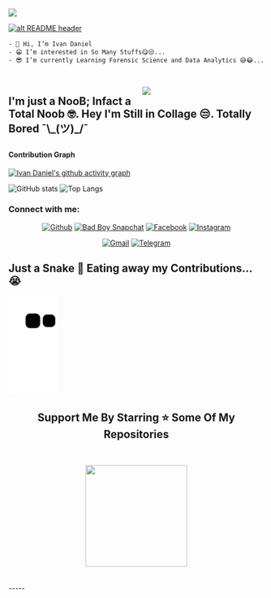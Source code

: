 

   <img align= "center" width= "240" src= "https://i.pinimg.com/originals/9e/a7/2e/9ea72ef078139ced289852e8a4ea0c5c.gif"/>
   
   <a href="https://telegra.ph/file/995d7d30fd3aeab8e2e9d.jpg" target="_blank" rel="download org image">![alt README header](https://telegra.ph/file/995d7d30fd3aeab8e2e9d.jpg?raw=true)</a>
   
   
 ```
- 🤞 Hi, I’m Ivan Daniel
- 😁 I’m interested in So Many Stuffs😋😒...
- 😎 I’m currently Learning Forensic Science and Data Analytics 😅😂...
```
   
 </a> <br> 

<img align= "right" width= "240" src= "https://pa1.narvii.com/6580/8098c6e9207376889eeb0532d9f5a0723c4d73f5_hq.gif"/>

<h2 align="centre">I'm just a NooB;
   Infact a Total Noob 🤓.
   Hey I'm Still in Collage 😒.
   Totally Bored ¯\_(ツ)_/¯<h2>
   
   #### Contribution Graph
[![Ivan Daniel's github activity graph](https://activity-graph.herokuapp.com/graph?username=Doctoxer&theme=react-dark)](https://github.com/doctoxer/github-readme-activity-graph)


 
![GitHub stats](https://github-readme-stats.vercel.app/api?username=doctoxer&show_icons=true&theme=merko) ![Top Langs](https://github-readme-stats.vercel.app/api/top-langs/?username=doctoxer&theme=highcontrast)
<h3 align="left">Connect with me:</h3>
<p align="left">
   
<p align="center">
  <a href="https://github.com/doctoxer"><img alt="Github" title="Ivan Daniel Github" src="https://img.shields.io/badge/GitHub-100000?style=for-the-badge&logo=github&logoColor=white"></a>
  <a href="https://www.snapchat.com/add/amalcha678"><img alt="Bad Boy Snapchat" title="Ivan Daniel DC" src="https://img.shields.io/badge/Snapchat-FFFC00?style=for-the-badge&logo=snapchat&logoColor=white"></a>
  <a href="https://facebook.com/doctoxer"><img alt="Facebook" title="Ivan Daniel Facebook" src="https://img.shields.io/badge/Facebook-1877F2?style=for-the-badge&logo=facebook&logoColor=white"></a>
  <a href="https://instagram.com/ivan.aefx"><img alt="Instagram" title="Ivan Daniel Instagram Instagram" src="https://img.shields.io/badge/Instagram-E4405F?style=for-the-badge&logo=instagram&logoColor=white"></a>
 </p>
 <p align="center">
  <a href="mailto:amstudio678@gmail.com"><img alt="Gmail" title="Ivan Daniel Gmail" src="https://img.shields.io/badge/Gmail-D14836?style=for-the-badge&logo=gmail&logoColor=white"></a>
  <a href="https://t.me/IvanDaniel_TG"><img alt="Telegram" title="Ivan Daniel Telegram" src="https://img.shields.io/badge/Telegram-2CA5E0?style=for-the-badge&logo=telegram&logoColor=white"></a> 
</p>
   
   
## Just a Snake 🐍 Eating away my Contributions...😭
![snake gif](https://raw.githubusercontent.com/avinash-218/avinash-218/output/github-contribution-grid-snake.svg)

<h2 align='center'>Support Me By Starring ⭐ Some Of My Repositories</h2>
<br>
<p align='center'>
<img src="https://media.giphy.com/media/O51MQ3DduOcGW6ofR3/giphy.gif" width="200" height="200" frameBorder="0" class="giphy-embed" allowFullScreen></img></p>
<br>
-----
